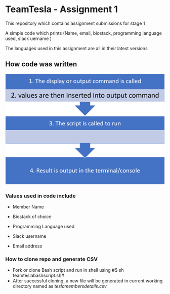 # TeamTesla - Assignment 1

This repository which contains assignment submissions for stage 1

A simple code which prints (Name, email, biostack, programming language used, slack uername )

The languages used in this assignment are all in their latest versions

## How code was written

![flowchart](Picture1.png)

### Values used in code include

* Member Name

* Biostack of choice

* Programming Language used

* Slack username

* Email address

### How to clone repo and generate CSV

* Fork or clone Bash script and run in shell using #$ sh teamteslabashscript.sh#
* After successful cloning, a new file will be generated in current working directory named as *teslamembersdetails.csv*
